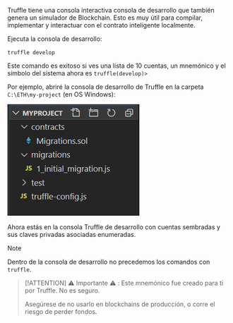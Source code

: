 
Truffle tiene una consola interactiva consola de desarrollo 
que también genera un simulador de Blockchain.
Esto es muy útil para compilar, implementar y interactuar con el contrato inteligente localmente.

Ejecuta la consola de desarrollo:

```shell
truffle develop
```

Este comando es exitoso si ves una lista de 10 cuentas, un mnemónico y el símbolo del sistema ahora es `truffle(develop)>`

Por ejemplo, abriré la consola de desarrollo de Truffle en la carpeta `C:\ETH\my-project` 
(en OS Windows):

![Truffle development console](../../images/truffle/image-13.png)

Ahora estás en la consola Truffle de desarrollo con cuentas sembradas y sus claves privadas asociadas enumeradas.

> [!NOTE]
> Dentro de la consola de desarrollo no precedemos los comandos con `truffle`.


> [!ATTENTION]
> ⚠️  Importante ⚠️  : Este mnemónico fue creado para ti por Truffle. No es seguro.
>
> Asegúrese de no usarlo en blockchains de producción, o corre el riesgo de perder fondos.
 
